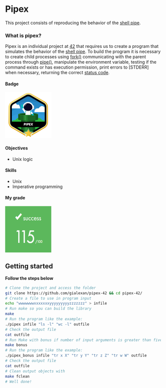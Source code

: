 # Pipex
This project consists of reproducing the behavior of the [shell pipe](https://www.geeksforgeeks.org/piping-in-unix-or-linux/).

### What is pipex?
Pipex is an individual project at [42](https://www.42sp.org.br/) that requires us to create a program that simulates the behavior of the [shell pipe](https://www.geeksforgeeks.org/piping-in-unix-or-linux/). To build the program it is necessary to create child processes using [fork()](https://www.geeksforgeeks.org/fork-system-call/) communicating with the parent process through [pipe()](https://www.geeksforgeeks.org/pipe-system-call/), manipulate the environment variable, testing if the command exists or has execution permission, print errors to [STDERR] when necessary, returning the correct [status code](https://www.geeksforgeeks.org/exit-codes-in-c-c-with-examples/).

#### Badge
<img src="pipexm.png" width="150" height="150"/>

#### Objectives
- Unix logic

#### Skills
- Unix
- Imperative programming

#### My grade
<img src="score.png" width="150" height="150"/>

## Getting started
**Follow the steps below**
```bash
# Clone the project and access the folder
git clone https://github.com/gialexan/pipex-42 && cd pipex-42/
# Create a file to use in program input
echo "wwwwwwwxxxxxxxyyyyyyyyyzzzzzzz" > infile
# Run make so you can build the library
make
# Run the program like the example:
./pipex infile "ls -l" "wc -l" outfile
# Check the output file
cat outfile
# Run Make with bonus if number of input arguments is greater than five
make bonus
# Run the program like the example:
./pipex_bonus infile "tr x X" "tr y Y" "tr z Z" "tr w W" outfile
# Check the output file
cat outfile
# Clean output objects with
make fclean
# Well done!
```